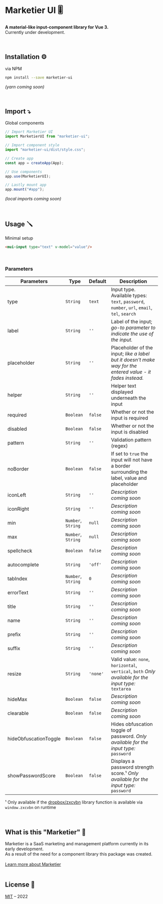 # Marketier UI 🎚️
**A material-like input-component library for Vue 3.**  
Currently under development.

<br/>

## Installation ⚙️
via NPM
```bash
npm install --save marketier-ui
```
*(yarn coming soon)*

<br/>

## Import ⤵️
Global components
```javascript
// Import Marketier UI
import MarketierUI from "marketier-ui";

// Import component style
import "marketier-ui/dist/style.css";

// Create app
const app = createApp(App);

// Use components
app.use(MarketierUI);

// Lastly mount app
app.mount("#app");
```
*(local imports coming soon)*

<br/>

## Usage 🪛
Minimal setup
```html
<mui-input type="text" v-model="value"/>
```
<br/>

### Parameters
| Parameters | Type | Default | Description |
|--|--|--|--|
| type | `String` | `text` | Input type. Available types: `text`, `password`, `number`, `url`, `email`, `tel`, `search`|
| label | `String` | `''` | Label of the input; *go-to parameter to indicate the use of the input.* |
| placeholder | `String` | `''` | Placeholder of the input; *like a label but it doesn't make way for the entered value - it fades instead.* |
| helper | `String` | `''` | Helper text displayed underneath the input |
| required | `Boolean` | `false` | Whether or not the input is required |
| disabled | `Boolean` | `false` | Whether or not the input is disabled |
| pattern | `String` | `''` | Validation pattern (regex) |
| noBorder | `Boolean` | `false` | If set to `true` the input will not have a border surrounding the label, value and placeholder |
| iconLeft | `String` | `''` | *Description coming soon* |
| iconRight | `String` | `''` | *Description coming soon* |
| min | `Number`, `String` | `null` | *Description coming soon* |
| max | `Number`, `String` | `null` | *Description coming soon* |
| spellcheck | `Boolean` | `false` | *Description coming soon* |
| autocomplete | `String` | `'off'` | *Description coming soon* |
| tabIndex | `Number`, `String` | `0` | *Description coming soon* |
| errorText | `String` | `''` | *Description coming soon* |
| title | `String` | `''` | *Description coming soon* |
| name | `String` | `''` | *Description coming soon* |
| prefix | `String` | `''` | *Description coming soon* |
| suffix | `String` | `''` | *Description coming soon* |
| resize | `String` | `'none'` | Valid value: `none`, `horizontal`, `vertical`, `both` *Only available for the input type:* `textarea` |
| hideMax | `Boolean` | `false` | *Description coming soon* |
| clearable | `Boolean` | `false` | *Description coming soon* |
| hideObfuscationToggle | `Boolean` | `false` | Hides obfuscation toggle of password. *Only available for the input type:* `password` |
| showPasswordScore | `Boolean` | `false` | Displays a password strength score.¹ *Only available for the input type:* `password` |  

¹ Only available if the [dropbox/zxcvbn](https://github.com/dropbox/zxcvbn) library function is available via `window.zxcvbn` on runtime

<br/>

## What is this "Marketier" 🤔
Marketier is a SaaS marketing and management platform currently in its early development.  
As a result of the need for a component library this package was created.  
<br/>
[Learn more about Marketier](https://marketier.solutions)  
<br/>

## License 📜
[MIT](http://opensource.org/licenses/MIT) – 2022
